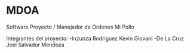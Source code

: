 # MDOA
Software Proyecto / Manejador de Ordenes Mi Pollo

Integrantes del proyecto: 
-Inzunza Rodriguez Kevin Giovani
-De La Cruz Joel Salvador Mendoza

